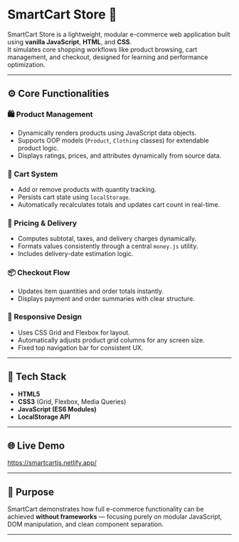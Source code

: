 # SmartCart Store 🛒

SmartCart Store is a lightweight, modular e-commerce web application built using **vanilla JavaScript**, **HTML**, and **CSS**.  
It simulates core shopping workflows like product browsing, cart management, and checkout, designed for learning and performance optimization.

---

## ⚙️ Core Functionalities

### 🛍️ Product Management
- Dynamically renders products using JavaScript data objects.
- Supports OOP models (`Product`, `Clothing` classes) for extendable product logic.
- Displays ratings, prices, and attributes dynamically from source data.

### 🛒 Cart System
- Add or remove products with quantity tracking.
- Persists cart state using `localStorage`.
- Automatically recalculates totals and updates cart count in real-time.

### 💸 Pricing & Delivery
- Computes subtotal, taxes, and delivery charges dynamically.
- Formats values consistently through a central `money.js` utility.
- Includes delivery-date estimation logic.

### 📦 Checkout Flow
- Updates item quantities and order totals instantly.
- Displays payment and order summaries with clear structure.

### 📱 Responsive Design
- Uses CSS Grid and Flexbox for layout.
- Automatically adjusts product grid columns for any screen size.
- Fixed top navigation bar for consistent UX.

---

## 🧠 Tech Stack
- **HTML5**
- **CSS3** (Grid, Flexbox, Media Queries)
- **JavaScript (ES6 Modules)**
- **LocalStorage API**

---

## 🌐 Live Demo
https://smartcartjs.netlify.app/

---

## 🧩 Purpose
SmartCart demonstrates how full e-commerce functionality can be achieved **without frameworks** — focusing purely on modular JavaScript, DOM manipulation, and clean component separation.

---



